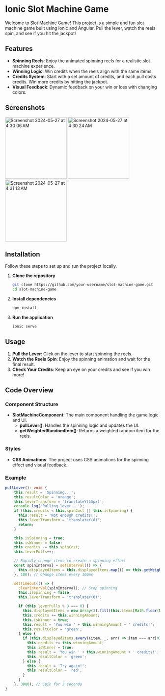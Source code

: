 # Ionic Slot Machine Game

Welcome to Slot Machine Game! This project is a simple and fun slot machine game built using Ionic and Angular. Pull the lever, watch the reels spin, and see if you hit the jackpot!


## Features

- **Spinning Reels**: Enjoy the animated spinning reels for a realistic slot machine experience.
- **Winning Logic**: Win credits when the reels align with the same items.
- **Credits System**: Start with a set amount of credits, and each pull costs credits. Win more credits by hitting the jackpot.
- **Visual Feedback**: Dynamic feedback on your win or loss with changing colors.

## Screenshots
<img width="200" alt="Screenshot 2024-05-27 at 4 30 06 AM" src="https://github.com/nrvjj008/slot-machine-ionic/assets/11418936/4b944af8-7c5f-41f6-8575-e23ebe5a8a6f">
<img width="200" alt="Screenshot 2024-05-27 at 4 30 24 AM" src="https://github.com/nrvjj008/slot-machine-ionic/assets/11418936/b58e34cd-3f24-4bf1-aa97-306b5d2b0131">
<img width="200" alt="Screenshot 2024-05-27 at 4 31 13 AM" src="https://github.com/nrvjj008/slot-machine-ionic/assets/11418936/4b7e2d2b-aede-4a46-a928-02895be23bc0">

## Installation

Follow these steps to set up and run the project locally.

1. **Clone the repository**

    ```bash
    git clone https://github.com/your-username/slot-machine-game.git
    cd slot-machine-game
    ```

2. **Install dependencies**

    ```bash
    npm install
    ```

3. **Run the application**

    ```bash
    ionic serve
    ```

## Usage

1. **Pull the Lever**: Click on the lever to start spinning the reels.
2. **Watch the Reels Spin**: Enjoy the spinning animation and wait for the final result.
3. **Check Your Credits**: Keep an eye on your credits and see if you win more!

## Code Overview

### Component Structure

- **SlotMachineComponent**: The main component handling the game logic and UI.
  - **pullLever()**: Handles the spinning logic and updates the UI.
  - **getWeightedRandomItem()**: Returns a weighted random item for the reels.

### Styles

- **CSS Animations**: The project uses CSS animations for the spinning effect and visual feedback.

### Example

```typescript
pullLever(): void {
    this.result = 'Spinning...';
    this.resultColor = 'orange';
    this.leverTransform = 'translateY(55px)';
    console.log('Pulling lever...');
    if (this.credits < this.spinCost || this.isSpinning) {
      this.result = 'Not enough credits!';
      this.leverTransform = 'translateY(0)';
      return;
    }

    this.isSpinning = true;
    this.isWinner = false;
    this.credits -= this.spinCost;
    this.leverPulls++;

    // Rapidly change items to create a spinning effect
    const spinInterval = setInterval(() => {
      this.displayedItems = this.displayedItems.map(() => this.getWeightedRandomItem());
    }, 100); // Change items every 100ms

    setTimeout(() => {
      clearInterval(spinInterval); // Stop spinning
      this.isSpinning = false;
      this.leverTransform = 'translateY(0)';

      if (this.leverPulls % 3 === 0) {
        this.displayedItems = new Array(3).fill(this.items[Math.floor(Math.random() * this.items.length)]);
        this.credits += this.winningAmount;
        this.isWinner = true;
        this.result = 'You win ' + this.winningAmount + ' credits!';
        this.resultColor = 'green';
      } else {
        if (this.displayedItems.every((item, _, arr) => item === arr[0])) {
          this.credits += this.winningAmount;
          this.isWinner = true;
          this.result = 'You win ' + this.winningAmount + ' credits!';
          this.resultColor = 'green';
        } else {
          this.result = 'Try again!';
          this.resultColor = 'red';
        }
      }
    }, 3000); // Spin for 3 seconds
}
